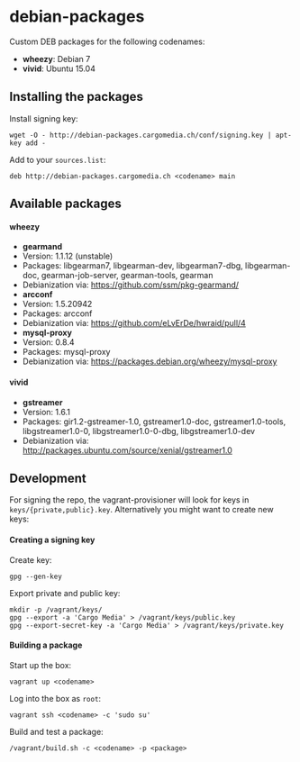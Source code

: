 debian-packages
===============
Custom DEB packages for the following codenames:
- **wheezy**: Debian 7
- **vivid**: Ubuntu 15.04

Installing the packages
-----------------------
Install signing key:
```
wget -O - http://debian-packages.cargomedia.ch/conf/signing.key | apt-key add -
```

Add to your `sources.list`:
```
deb http://debian-packages.cargomedia.ch <codename> main
```

Available packages
------------------
#### wheezy

- **gearmand**
 - Version: 1.1.12 (unstable)
 - Packages: libgearman7, libgearman-dev, libgearman7-dbg, libgearman-doc, gearman-job-server, gearman-tools, gearman
 - Debianization via: https://github.com/ssm/pkg-gearmand/
- **arcconf**
 - Version: 1.5.20942
 - Packages: arcconf
 - Debianization via: https://github.com/eLvErDe/hwraid/pull/4
- **mysql-proxy**
 - Version: 0.8.4
 - Packages: mysql-proxy
 - Debianization via: https://packages.debian.org/wheezy/mysql-proxy

#### vivid
- **gstreamer**
 - Version: 1.6.1
 - Packages: gir1.2-gstreamer-1.0, gstreamer1.0-doc, gstreamer1.0-tools, libgstreamer1.0-0, libgstreamer1.0-0-dbg, libgstreamer1.0-dev
 - Debianization via: http://packages.ubuntu.com/source/xenial/gstreamer1.0

Development
-----------
For signing the repo, the vagrant-provisioner will look for keys in `keys/{private,public}.key`.
Alternatively you might want to create new keys:

#### Creating a signing key
Create key:
```
gpg --gen-key
```

Export private and public key:
```
mkdir -p /vagrant/keys/
gpg --export -a 'Cargo Media' > /vagrant/keys/public.key
gpg --export-secret-key -a 'Cargo Media' > /vagrant/keys/private.key
```

#### Building a package
Start up the box:
```
vagrant up <codename>
```

Log into the box as `root`:
```
vagrant ssh <codename> -c 'sudo su'
```

Build and test a package:
```
/vagrant/build.sh -c <codename> -p <package>
```
